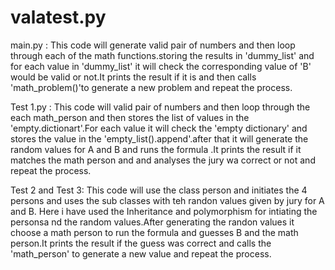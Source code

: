 # valatest.py
 main.py :
 This code will generate valid pair of numbers and then loop through each of the math functions.storing the results in 'dummy_list' and for each value in 'dummy_list' it will check the corresponding value of 'B' would be valid or not.It prints the result if it is and then calls 'math_problem()'to generate a new problem and repeat the process.

Test 1.py :
This code will valid pair of numbers and then loop through the each math_person and then stores the list of values in the 'empty.dictionart'.For each value it will check the 'empty dictionary' and stores the value in the 'empty_list().append'.after that it will generate the random values for A and B and runs the formula .It prints the result if it matches the math person and and analyses the jury wa correct or not and repeat the process.

Test 2 and Test 3:
This code will use the class person and initiates the 4 persons and uses the sub classes with teh randon values given by jury for A and B.
Here i have used the Inheritance and polymorphism for intiating the personsa nd the random values.After generating the randon values it choose a math person to run the formula and guesses B and the math person.It prints the result if the guess was correct and calls the 'math_person' to generate a new value and repeat the process.
